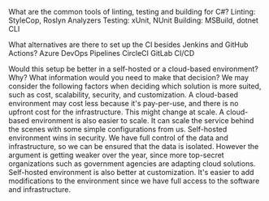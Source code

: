What are the common tools of linting, testing and building for C#?
Linting: StyleCop, Roslyn Analyzers
Testing: xUnit, NUnit
Building: MSBuild, dotnet CLI

What alternatives are there to set up the CI besides Jenkins and GitHub Actions?
Azure DevOps Pipelines
CircleCI
GitLab CI/CD

Would this setup be better in a self-hosted or a cloud-based environment? Why? What information would you need to make that decision?
We may consider the following factors when deciding which solution is more suited, such as cost, scalability, security, and customization. A cloud-based environment may cost less because it's pay-per-use, and there is no upfront cost for the infrastructure. This might change at scale. A cloud-based environment is also easier to scale. It can scale the service behind the scenes with some simple configurations from us. 
Self-hosted environment wins in security. We have full control of the data and infrastructure, so we can be ensured that the data is isolated. However the argument is getting weaker over the year, since more top-secret organizations such as government agencies are adapting cloud solutions. Self-hosted environment is also better at customization. It's easier to add modifications to the environment since we have full access to the software and infrastructure.
